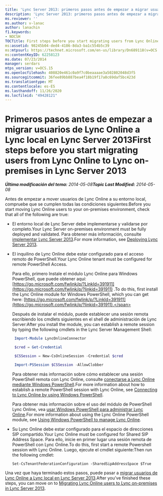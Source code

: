 ```yaml
---
title: 'Lync Server 2013: primeros pasos antes de empezar a migrar usuarios de Lync Online a Lync local'
description: 'Lync Server 2013: primeros pasos antes de empezar a migrar usuarios de Lync Online a Lync local.'
ms.reviewer: ''
ms.author: v-lanac
author: lanachin
f1.keywords:
- NOCSH
TOCTitle: First steps before you start migrating users from Lync Online to Lync on-premises
ms:assetid: 98245b04-ded4-4186-8da3-ba1c554b5c39
ms:mtpsurl: https://technet.microsoft.com/en-us/library/Dn689118(v=OCS.15)
ms:contentKeyID: 62258123
ms.date: 07/23/2014
manager: serdars
mtps_version: v=OCS.15
ms.openlocfilehash: 408820e461c0a9f7c0beaaaae3a502802048d3f5
ms.sourcegitcommit: 36fee89bb887bea4f18b19f17a8c69daf5bc423d
ms.translationtype: MT
ms.contentlocale: es-ES
ms.lasthandoff: 11/26/2020
ms.locfileid: "49428121"
---
```

# <a name="first-steps-before-you-start-migrating-users-from-lync-online-to-lync-on-premises-in-lync-server-2013"></a><span data-ttu-id="f2613-103">Primeros pasos antes de empezar a migrar usuarios de Lync Online a Lync local en Lync Server 2013</span><span class="sxs-lookup"><span data-stu-id="f2613-103">First steps before you start migrating users from Lync Online to Lync on-premises in Lync Server 2013</span></span>

<div data-xmlns="http://www.w3.org/1999/xhtml">

<div class="topic" data-xmlns="http://www.w3.org/1999/xhtml" data-msxsl="urn:schemas-microsoft-com:xslt" data-cs="https://msdn.microsoft.com/">

<div data-asp="https://msdn2.microsoft.com/asp">



</div>

<div id="mainSection">

<div id="mainBody"><span data-ttu-id="f2613-104">

<span> </span></span><span class="sxs-lookup"><span data-stu-id="f2613-104">

<span> </span></span></span>

<span data-ttu-id="f2613-105">_**Última modificación del tema:** 2014-05-08_</span><span class="sxs-lookup"><span data-stu-id="f2613-105">_**Topic Last Modified:** 2014-05-08_</span></span>

<span data-ttu-id="f2613-106">Antes de empezar a mover usuarios de Lync Online a su entorno local, compruebe que se cumplen todas las condiciones siguientes:</span><span class="sxs-lookup"><span data-stu-id="f2613-106">Before you start moving Lync Online users to your on-premises environment, check that all of the following are true:</span></span>

  - <span data-ttu-id="f2613-107">El entorno local de Lync Server debe implementarse y validarse por completo.</span><span class="sxs-lookup"><span data-stu-id="f2613-107">Your Lync Server on-premises environment must be fully deployed and validated.</span></span> <span data-ttu-id="f2613-108">Para obtener más información, consulte [implementar Lync Server 2013](lync-server-2013-deploying-lync-server.md).</span><span class="sxs-lookup"><span data-stu-id="f2613-108">For more information, see [Deploying Lync Server 2013](lync-server-2013-deploying-lync-server.md).</span></span>

  - <span data-ttu-id="f2613-109">El inquilino de Lync Online debe estar configurado para el acceso remoto de PowerShell.</span><span class="sxs-lookup"><span data-stu-id="f2613-109">Your Lync Online tenant must be configured for remote PowerShell Access.</span></span>
    
    <span data-ttu-id="f2613-110">Para ello, primero Instale el módulo Lync Online para Windows PowerShell, que puede obtener aquí: [https://go.microsoft.com/fwlink/p/?LinkId=391911](https://go.microsoft.com/fwlink/p/?linkid=391911) .</span><span class="sxs-lookup"><span data-stu-id="f2613-110">To do this, first install the Lync Online module for Windows PowerShell, which you can get here: [https://go.microsoft.com/fwlink/p/?LinkId=391911](https://go.microsoft.com/fwlink/p/?linkid=391911).</span></span>
    
    <span data-ttu-id="f2613-111">Después de instalar el módulo, puede establecer una sesión remota escribiendo los cmdlets siguientes en el shell de administración de Lync Server:</span><span class="sxs-lookup"><span data-stu-id="f2613-111">After you install the module, you can establish a remote session by typing the following cmdlets in the Lync Server Management Shell:</span></span>
    
       ```PowerShell
        Import-Module LyncOnlineConnector
       ```  
    
       ```PowerShell
        $cred = Get-Credential
       ``` 
    
       ```PowerShell
        $CSSession = New-CsOnlineSession -Credential $cred
       ```
    
       ```PowerShell
        Import-PSSession $CSSession -AllowClobber
       ```
    
    <span data-ttu-id="f2613-112">Para obtener más información sobre cómo establecer una sesión PowerShell remota con Lync Online, consulte [conectarse a Lync Online mediante Windows PowerShell](https://docs.microsoft.com/SkypeForBusiness/set-up-your-computer-for-windows-powershell/set-up-your-computer-for-windows-powershell).</span><span class="sxs-lookup"><span data-stu-id="f2613-112">For more information about how to establish a remote PowerShell session with Lync Online, see [Connecting to Lync Online by using Windows PowerShell](https://docs.microsoft.com/SkypeForBusiness/set-up-your-computer-for-windows-powershell/set-up-your-computer-for-windows-powershell).</span></span>
  
    <span data-ttu-id="f2613-113">Para obtener más información sobre el uso del módulo de PowerShell Lync Online, vea [usar Windows PowerShell para administrar Lync Online](https://docs.microsoft.com/SkypeForBusiness/set-up-your-computer-for-windows-powershell/set-up-your-computer-for-windows-powershell).</span><span class="sxs-lookup"><span data-stu-id="f2613-113">For more information about using the Lync Online PowerShell module, see [Using Windows PowerShell to manage Lync Online](https://docs.microsoft.com/SkypeForBusiness/set-up-your-computer-for-windows-powershell/set-up-your-computer-for-windows-powershell).</span></span>

  - <span data-ttu-id="f2613-114">Su Lync Online debe estar configurado para el espacio de direcciones SIP compartido.</span><span class="sxs-lookup"><span data-stu-id="f2613-114">Your Lync Online must be configured for Shared SIP Address Space.</span></span> <span data-ttu-id="f2613-115">Para ello, inicie en primer lugar una sesión remota de PowerShell con Lync Online.</span><span class="sxs-lookup"><span data-stu-id="f2613-115">To do this, first start a remote Powershell session with Lync Online.</span></span> <span data-ttu-id="f2613-116">Luego, ejecute el cmdlet siguiente:</span><span class="sxs-lookup"><span data-stu-id="f2613-116">Then run the following cmdlet:</span></span>
    
        Set-CsTenantFederationConfiguration -SharedSipAddressSpace $True

<span data-ttu-id="f2613-117">Una vez que haya terminado estos pasos, puede pasar a [migrar usuarios de Lync Online a Lync local en Lync Server 2013](lync-server-2013-migrating-lync-online-users-to-lync-on-premises.md).</span><span class="sxs-lookup"><span data-stu-id="f2613-117">After you’ve finished these steps, you can move on to [Migrating Lync Online users to Lync on-premises in Lync Server 2013](lync-server-2013-migrating-lync-online-users-to-lync-on-premises.md).</span></span>

<span data-ttu-id="f2613-118"></div>

<span> </span>

</div>

</div>

</span><span class="sxs-lookup"><span data-stu-id="f2613-118"></div>

<span> </span>

</div>

</div>

</span></span></div>


